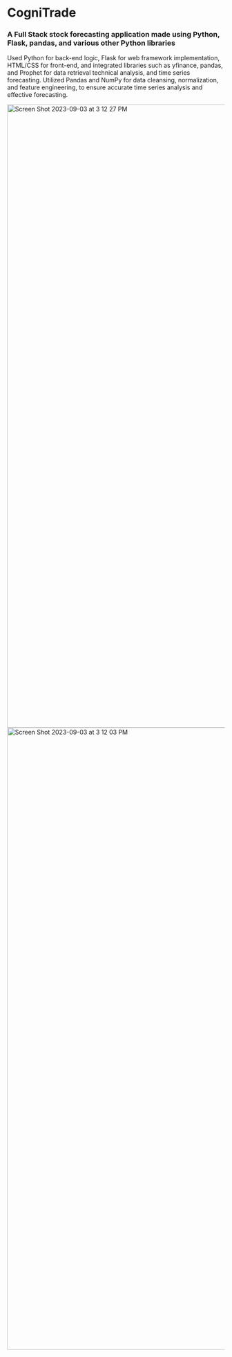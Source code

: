 # CogniTrade
### A Full Stack stock forecasting application made using Python, Flask, pandas, and various other Python libraries

Used Python for back-end logic, Flask for web framework implementation, HTML/CSS for front-end, and integrated libraries such as yfinance, pandas, and Prophet for data retrieval technical analysis, and time series forecasting. Utilized Pandas and NumPy for data cleansing, normalization, and feature engineering, to ensure accurate time series analysis and effective forecasting.

<img width="1440" alt="Screen Shot 2023-09-03 at 3 12 27 PM" src="https://github.com/IshaanPuri/CogniTrade/assets/56935073/0c3ece50-1c85-4bc2-a5a9-20ff11676289">



<img width="1438" alt="Screen Shot 2023-09-03 at 3 12 03 PM" src="https://github.com/IshaanPuri/CogniTrade/assets/56935073/d8662480-33f9-449d-ab4c-de3d25a6de0d">
